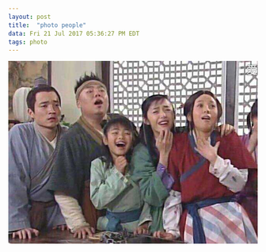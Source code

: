 ```yaml
---
layout: post
title:  "photo people"
data: Fri 21 Jul 2017 05:36:27 PM EDT
tags: photo
---
```

![图片](/images/test.jpg)

